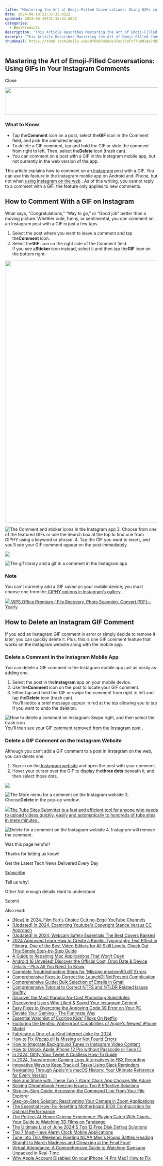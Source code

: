 ```yaml
---
title: "Mastering the Art of Emoji-Filled Conversations: Using GIFs in Your Instagram Comments"
date: 2024-08-18T21:33:33.652Z
updated: 2024-08-19T21:33:33.652Z
categories:
  - BestProducts
description: "This Article Describes Mastering the Art of Emoji-Filled Conversations: Using GIFs in Your Instagram Comments"
excerpt: "This Article Describes Mastering the Art of Emoji-Filled Conversations: Using GIFs in Your Instagram Comments"
thumbnail: https://thmb.techidaily.com/878905428de37ec37afcf7b8018e7d924bf2c1ca322a8100dfaafbd0ac4bcb97.jpg
---
```


## Mastering the Art of Emoji-Filled Conversations: Using GIFs in Your Instagram Comments

Close 

<!-- affiliate ads begin -->
<a href="https://vapordna.pxf.io/c/5597632/1494880/17238" target="_top" id="1494880"><img src="//a.impactradius-go.com/display-ad/17238-1494880" border="0" alt="" width="728" height="90"/></a><img height="0" width="0" src="https://imp.pxf.io/i/5597632/1494880/17238" style="position:absolute;visibility:hidden;" border="0" />
<!-- affiliate ads end -->
###  What to Know

* Tap the**Comment** icon on a post, select the**GIF** icon in the Comment field, and pick the animated image.
* To delete a GIF comment, tap and hold the GIF or slide the comment from right to left. Then, select the**Delete** icon (trash can).
* You can comment on a post with a GIF in the Instagram mobile app, but not currently in the web version of the app.

 This article explains how to comment on an[ Instagram](https://www.lifewire.com/what-is-instagram-3486316) post with a GIF. You can use this feature in the Instagram mobile app on Android and iPhone, but not when[ using Instagram on the web](https://www.lifewire.com/how-to-view-instagram-3486314) . As of this writing, you cannot reply to a comment with a GIF; the feature only applies to new comments.  

##  How to Comment With a GIF on Instagram 

 What says, “Congratulations,” “Way to go,” or “Good job” better than a moving picture. Whether cute, funny, or sentimental, you can comment on an Instagram post with a GIF in just a few taps.  

1. Select the post where you want to leave a comment and tap the**Comment** icon.
2. Select the**GIF** icon on the right side of the Comment field.  
 If you see a**Sticker** icon instead, select it and then tap the**GIF** icon on the bottom right.  
<!-- affiliate ads begin -->
<a href="https://propmoneyinc.pxf.io/c/5597632/1803116/14559" target="_top" id="1803116"><img src="//a.impactradius-go.com/display-ad/14559-1803116" border="0" alt="" width="859" height="859"/></a><img height="0" width="0" src="https://imp.pxf.io/i/5597632/1803116/14559" style="position:absolute;visibility:hidden;" border="0" />
<!-- affiliate ads end -->
![The Comment and sticker icons in the Instagram app](https://www.lifewire.com/thmb/67Z3T_6VYIhZJocapOOIHOAssHM=/1500x0/filters:no_upscale():max_bytes(150000):strip_icc():format(webp)/Comment-and-sticker-on-Instagram-6b398ad413524bbaa4ba30391aee5220.jpg)
3. Choose from one of the featured GIFs or use the Search box at the top to find one from GIPHY using a keyword or phrase.
4. Tap the GIF you want to insert, and you’ll see your GIF comment appear on the post immediately.  
<!-- affiliate ads begin -->
<a href="https://secure.2checkout.com/order/checkout.php?PRODS=4940317&QTY=1&AFFILIATE=108875&CART=1"><img src="https://secure.avangate.com/images/merchant/333ac5d90817d69113471fbb6e531bee/sps-partnership-728x90eng.png" border="0"></a>
<!-- affiliate ads end -->
![The gif library and a gif in a comment in the Instagram app](https://www.lifewire.com/thmb/ZmppzWtwHo2WQM1DUjWAirEeQiQ=/1500x0/filters:no_upscale():max_bytes(150000):strip_icc():format(webp)/Gifs-on-Instagram-04e4bfd906554177a52f34c5d5069735.jpg)  
###  Note  
 You can't currently add a GIF saved on your mobile device; you must choose one from the[ GIPHY options in Instagram’s gallery](https://www.lifewire.com/instagram-teams-up-with-giphy-for-gif-comments-expands-reels-editing-tools-7499412) .[  ](https://www.lifewire.com/instagram-teams-up-with-giphy-for-gif-comments-expands-reels-editing-tools-7499412)

<!-- affiliate ads begin -->
<a href="https://secure.2checkout.com/order/checkout.php?PRODS=38729081&QTY=1&AFFILIATE=108875&CART=1"><img src="https://website-prod.cache.wpscdn.com/img/wps-writer-free-word-processor-1x.3d9c80d.png" border="0">
WPS Office Premium ( File Recovery, Photo Scanning, Convert PDF)--Yearly</a>
<!-- affiliate ads end -->
##  How to Delete an Instagram GIF Comment 

 If you add an Instagram GIF comment in error or simply decide to remove it later, you can quickly delete it. Plus, this is one GIF comment feature that works on the Instagram website along with the mobile app.  
  
###  Delete a Comment in the Instagram Mobile App 

 You can delete a GIF comment in the Instagram mobile app just as easily as adding one.  

1. Select the post in the**Instagram** app on your mobile device.
2. Use the**Comment** icon on the post to locate your GIF comment.
3. Either tap and hold the GIF or swipe the comment from right to left and tap the**Delete** icon (trash can).  
 You’ll notice a brief message appear in red at the top allowing you to tap if you want to undo the deletion.  
    
![How to delete a comment on Instagram: Swipe right, and then select the trash icon](https://www.lifewire.com/thmb/ENOZ_aQ6CEludACtAclksJnUCnY=/1500x0/filters:no_upscale():max_bytes(150000):strip_icc():format(webp)/Delete-comment-on-Instagram-de663b5d6d1a4ed38fbf3c7117211131.jpg)  
 You’ll then see your GIF[ comment removed from the Instagram post](https://www.lifewire.com/delete-comment-on-instagram-5081678) .[  ](https://www.lifewire.com/delete-comment-on-instagram-5081678)

###  Delete a GIF Comment on the Instagram Website 

 Although you can’t add a GIF comment to a post in Instagram on the web, you can delete one.

1. Sign in on the[ Instagram website](https://www.instagram.com/) and open the post with your comment.[  ](https://www.instagram.com/)
2. Hover your cursor over the GIF to display the**three dots** beneath it, and then select those dots.  
    
<!-- affiliate ads begin -->
<a href="https://shop.mondly.com/affiliate.php?ACCOUNT=ATISTUDI&AFFILIATE=108875&PATH=https%3A%2F%2Fwww.mondly.com%3FAFFILIATE%3D108875%26RESOURCE%3D%2BGeneral%2B970x90%2B"><img src="https://secure.avangate.com/images/merchant/69c418c33ec2e1a4267fa9bb77fa1428/general-970x90.gif" border="0"></a>
<!-- affiliate ads end -->
![The More menu for a comment on the Instagram website](https://www.lifewire.com/thmb/VlyTu7rrk3516zSqK4yCIpTvxnE=/1500x0/filters:no_upscale():max_bytes(150000):strip_icc():format(webp)/More-menu-instagram-web-1dac3b7629e74feea582d2d4cfe6f544.jpg)
3. Choose**Delete** in the pop-up window.  
<!-- affiliate ads begin -->
<a href="https://secure.2checkout.com/order/checkout.php?PRODS=4531356&QTY=1&AFFILIATE=108875&CART=1"><img src="https://secure.avangate.com/images/merchant/8fdd149fcaa7058caccc9c4ad5b0d89a/products/tss-box.JPG" border="0">The Tube Sites Submitter is a fast and efficient tool for anyone who needs to upload videos quickly, easily and automatically to hundreds of tube sites in mere minutes . </a>
<!-- affiliate ads end -->
![Delete for a comment on the Instagram website](https://www.lifewire.com/thmb/LHg2H2xTUZZMDJdzfhotE96jZYk=/1500x0/filters:no_upscale():max_bytes(150000):strip_icc():format(webp)/GIF-Comment-Delete-Instagram-Web-8635408-706240a77bf8471cb92de1db9c3d3881.jpg)
4. Instagram will remove the comment.

Was this page helpful?

Thanks for letting us know!

 Get the Latest Tech News Delivered Every Day

[ Subscribe ](https://www.lifewire.com/#) 

Tell us why!

 Other  Not enough details  Hard to understand 

 Submit 

<ins class="adsbygoogle"
     style="display:block"
     data-ad-format="autorelaxed"
     data-ad-client="ca-pub-7571918770474297"
     data-ad-slot="1223367746"></ins>



<ins class="adsbygoogle"
     style="display:block"
     data-ad-client="ca-pub-7571918770474297"
     data-ad-slot="8358498916"
     data-ad-format="auto"
     data-full-width-responsive="true"></ins>

<span class="atpl-alsoreadstyle">Also read:</span>
<div><ul>
<li><a href="https://eaxpv-info.techidaily.com/new-in-2024-film-fans-choice-cutting-edge-youtube-channels/"><u>[New] In 2024, Film Fan's Choice  Cutting-Edge YouTube Channels</u></a></li>
<li><a href="https://facebook-video-footage.techidaily.com/updated-in-2024-examining-youtubes-copyright-stance-versus-cc-approach/"><u>[Updated] In 2024, Examining Youtube's Copyright Stance Versus CC Approach</u></a></li>
<li><a href="https://screen-recording.techidaily.com/updated-in-2024-webcam-safety-essentials-the-best-covers-ranked/"><u>[Updated] In 2024, Webcam Safety Essentials  The Best Covers Ranked</u></a></li>
<li><a href="https://ai-editing-video.techidaily.com/2024-approved-learn-how-to-create-a-kinetic-typography-text-effect-in-filmora-one-of-the-best-video-editors-for-all-skill-levels-check-out-this-simple-step-/"><u>2024 Approved Learn How to Create a Kinetic Typography Text Effect in Filmora, One of the Best Video Editors for All Skill Levels. Check Out This Simple Step-by-Step Guide</u></a></li>
<li><a href="https://techtrends.techidaily.com/a-guide-to-repairing-mac-applications-that-wont-open/"><u>A Guide to Repairing Mac Applications That Won't Open</u></a></li>
<li><a href="https://techtrends.techidaily.com/1722878561627-android-16-unveiled-discover-the-official-cost-drop-date-and-device-details-plus-all-you-need-to-know/"><u>Android 16 Unveiled! Discover the Official Cost, Drop Date & Device Details – Plus All You Need To Know</u></a></li>
<li><a href="https://techtrends.techidaily.com/complete-troubleshooting-steps-for-missing-msvbvm50dll-errors/"><u>Complete Troubleshooting Steps for 'Missing msvbvm50.dll' Errors</u></a></li>
<li><a href="https://techtrends.techidaily.com/comprehensive-fixes-to-correct-the-launchdllnotpresent-complication/"><u>Comprehensive Fixes to Correct the LaunchDllNotPresent Complication</u></a></li>
<li><a href="https://techtrends.techidaily.com/comprehensive-guide-bulk-selection-of-emails-in-gmail/"><u>Comprehensive Guide: Bulk Selection of Emails in Gmail</u></a></li>
<li><a href="https://techtrends.techidaily.com/comprehensive-tutorial-to-correct-ntfs-and-ntldr-related-issues-swiftly/"><u>Comprehensive Tutorial to Correct NTFS and NTLDR Related Issues Swiftly</u></a></li>
<li><a href="https://techtrends.techidaily.com/discover-the-most-popular-no-cost-photoshop-substitutes/"><u>Discover the Most Popular No-Cost Photoshop Substitutes</u></a></li>
<li><a href="https://techtrends.techidaily.com/discovering-users-who-liked-and-saved-your-instagram-content/"><u>Discovering Users Who Liked & Saved Your Instagram Content</u></a></li>
<li><a href="https://techtrends.techidaily.com/easy-fixes-to-overcome-the-annoying-code-39-error-on-your-pc/"><u>Easy Fixes to Overcome the Annoying Code 39 Error on Your PC</u></a></li>
<li><a href="https://extra-lessons.techidaily.com/elevate-your-gaming-the-funimate-way/"><u>Elevate Your Gaming - The Funimate Way</u></a></li>
<li><a href="https://techtrends.techidaily.com/essential-watchlist-of-exciting-kids-flicks-on-netflix/"><u>Essential Watchlist of Exciting Kids' Flicks On Netflix</u></a></li>
<li><a href="https://techtrends.techidaily.com/exploring-the-depths-waterproof-capabilities-of-apples-newest-iphone-model/"><u>Exploring the Depths: Waterproof Capabilities of Apple's Newest iPhone Model</u></a></li>
<li><a href="https://fox-access.techidaily.com/fabricate-a-one-of-a-kind-internet-joke-for-2024/"><u>Fabricate a One-of-a-Kind Internet Joke for 2024</u></a></li>
<li><a href="https://techtrends.techidaily.com/how-to-fix-wpcapdll-is-missing-or-not-found-errors/"><u>How to Fix Wpcap.dll Is Missing or Not Found Errors</u></a></li>
<li><a href="https://techtrends.techidaily.com/how-to-integrate-background-tunes-in-instagram-video-content/"><u>How to Integrate Background Tunes in Instagram Video Content</u></a></li>
<li><a href="https://ios-unlock.techidaily.com/how-to-unlock-apple-iphone-12-pro-without-passcode-or-face-id-by-drfone-ios/"><u>How to Unlock Apple iPhone 12 Pro without Passcode or Face ID</u></a></li>
<li><a href="https://twitter-videos.techidaily.com/in-2024-gifify-your-tweet-a-costless-how-to-guide/"><u>In 2024, Gifify Your Tweet  A Costless How-To Guide</u></a></li>
<li><a href="https://visual-screen-recording.techidaily.com/in-2024-transforming-gaming-logs-alternatives-to-fbx-recording/"><u>In 2024, Transforming Gaming Logs  Alternatives to FBX Recording</u></a></li>
<li><a href="https://techtrends.techidaily.com/innovative-ways-to-keep-track-of-tasks-using-slack-reminders/"><u>Innovative Ways to Keep Track of Tasks Using Slack Reminders</u></a></li>
<li><a href="https://techtrends.techidaily.com/navigating-through-applens-macos-history-your-ultimate-reference-for-every-version/"><u>Navigating Through Apple'n's macOS History: Your Ultimate Reference for Every Version</u></a></li>
<li><a href="https://techtrends.techidaily.com/rise-and-shine-with-these-top-7-alarm-clock-app-choices-we-adore/"><u>Rise and Shine with These Top 7 Alarm Clock App Choices We Adore</u></a></li>
<li><a href="https://techtrends.techidaily.com/solving-chromebook-freezing-issues-top-8-effective-solutions/"><u>Solving Chromebook Freezing Issues: Top 8 Effective Solutions</u></a></li>
<li><a href="https://techtrends.techidaily.com/step-by-step-guide-accessing-the-command-line-from-your-file-explorer/"><u>Step-by-Step Guide: Accessing the Command Line From Your File Explorer</u></a></li>
<li><a href="https://techtrends.techidaily.com/step-by-step-solution-reactivating-your-camera-in-zoom-applications/"><u>Step-by-Step Solution: Reactivating Your Camera in Zoom Applications</u></a></li>
<li><a href="https://techtrends.techidaily.com/the-essential-how-to-resetting-motherboard-bios-configuration-for-optimal-performance/"><u>The Essential How-To: Resetting Motherboard BIOS Configuration for Optimal Performance</u></a></li>
<li><a href="https://techtrends.techidaily.com/the-perfect-at-home-cinema-experience-playing-catch-with-giants-your-guide-to-watching-3d-films-on-fandango/"><u>The Perfect At-Home Cinema Experience: Playing Catch With Giants - Your Guide to Watching 3D Films on Fandango</u></a></li>
<li><a href="https://techtrends.techidaily.com/the-ultimate-list-of-june-2024s-top-12-free-disk-defrag-solutions/"><u>The Ultimate List of June 2024'S Top 12 Free Disk Defrag Solutions</u></a></li>
<li><a href="https://techtrends.techidaily.com/top-7-must-have-alarm-clock-mobile-applications/"><u>Top 7 Must-Have Alarm Clock Mobile Applications</u></a></li>
<li><a href="https://techtrends.techidaily.com/tune-into-this-weekend-riveting-ncaa-mens-hoops-battles-heading-straight-to-march-madness-and-climaxing-at-the-final-four/"><u>Tune Into This Weekend: Riveting NCAA Men's Hoops Battles Heading Straight to March Madness and Climaxing at the Final Four!</u></a></li>
<li><a href="https://techtrends.techidaily.com/virtual-attendance-a-comprehensive-guide-to-watching-samsung-unpacked-in-real-time/"><u>Virtual Attendance: A Comprehensive Guide to Watching Samsung Unpacked in Real-Time</u></a></li>
<li><a href="https://apple-account.techidaily.com/why-apple-account-disabled-on-your-iphone-14-pro-max-how-to-fix-by-drfone-ios/"><u>Why Apple Account Disabled On your iPhone 14 Pro Max? How to Fix</u></a></li>
</ul></div>
